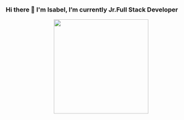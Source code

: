 ### Hi there 👋 I'm Isabel, I’m currently Jr.Full Stack Developer 

<div align="center" dir="auto">
<a target="_blanck" rel="noopener noreferrer" href="http://www.epc-ucb.edu.bo/mfm/images/smilies/itchy-n-scratchy.gif"></a>
<img width="250px" src="http://www.epc-ucb.edu.bo/mfm/images/smilies/itchy-n-scratchy.gif" data-canonical-src="https://i.imgur.com/99BZ8IU.gif" style="max-width: 100%;">
</div>
<!--
**IsabelGuMo/IsabelGuMo** is a ✨ _special_ ✨ repository because its `README.md` (this file) appears on your GitHub profile.

Here are some ideas to get you started:

- 🔭 I’m currently working on ...
- 🌱 I’m currently learning ...
- 👯 I’m looking to collaborate on ...
- 🤔 I’m looking for help with ...
- 💬 Ask me about ...
- 📫 How to reach me: ...
- 😄 Pronouns: ...
- ⚡ Fun fact: ...
-->
https://www.pngitem.com/pimgs/m/78-787363_transparent-javascript-icon-png-html-css-js-png.png
